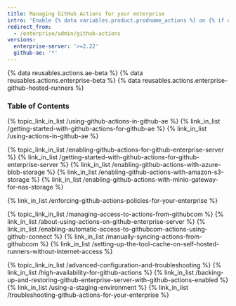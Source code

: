 ```yaml
---
title: Managing GitHub Actions for your enterprise
intro: 'Enable {% data variables.product.prodname_actions %} on {% if currentVersion == "github-ae@latest" %}{% data variables.product.prodname_ghe_managed %}{% else %}{% data variables.product.prodname_ghe_server %}{% endif %}, and manage {% data variables.product.prodname_actions %} policies and settings.'
redirect_from:
  - /enterprise/admin/github-actions
versions:
  enterprise-server: '>=2.22'
  github-ae: '*'
---
```


{% data reusables.actions.ae-beta %}
{% data reusables.actions.enterprise-beta %}
{% data reusables.actions.enterprise-github-hosted-runners %}

### Table of Contents

{% topic_link_in_list /using-github-actions-in-github-ae %}
  {% link_in_list /getting-started-with-github-actions-for-github-ae %}
  {% link_in_list /using-actions-in-github-ae %}

{% topic_link_in_list /enabling-github-actions-for-github-enterprise-server %}
  {% link_in_list /getting-started-with-github-actions-for-github-enterprise-server %}
  {% link_in_list /enabling-github-actions-with-azure-blob-storage %}
  {% link_in_list /enabling-github-actions-with-amazon-s3-storage %}
  {% link_in_list /enabling-github-actions-with-minio-gateway-for-nas-storage %}

{% link_in_list /enforcing-github-actions-policies-for-your-enterprise %}

{% topic_link_in_list /managing-access-to-actions-from-githubcom %}
  {% link_in_list /about-using-actions-on-github-enterprise-server %}
  {% link_in_list /enabling-automatic-access-to-githubcom-actions-using-github-connect %}
  {% link_in_list /manually-syncing-actions-from-githubcom %}
  {% link_in_list /setting-up-the-tool-cache-on-self-hosted-runners-without-internet-access %}

{% topic_link_in_list /advanced-configuration-and-troubleshooting %}
  {% link_in_list /high-availability-for-github-actions %}
  {% link_in_list /backing-up-and-restoring-github-enterprise-server-with-github-actions-enabled %}
  {% link_in_list /using-a-staging-environment %}
  {% link_in_list /troubleshooting-github-actions-for-your-enterprise %}

